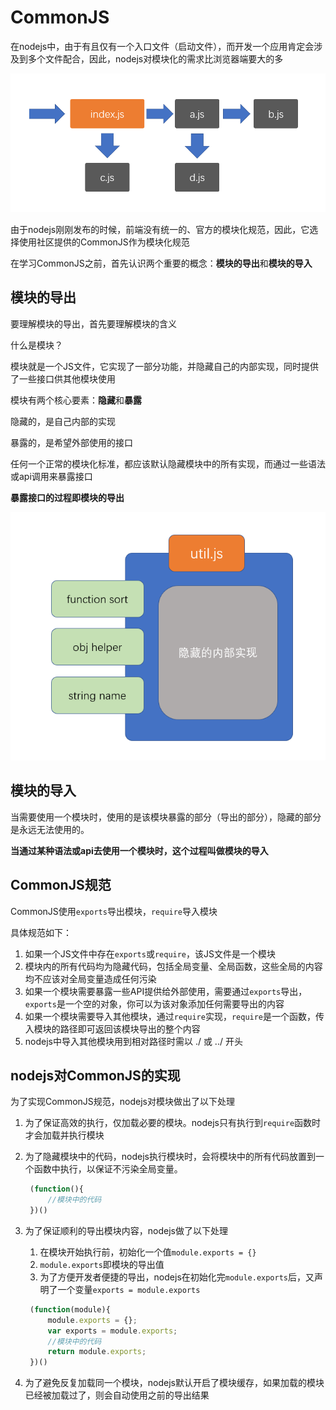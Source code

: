 # CommonJS

在nodejs中，由于有且仅有一个入口文件（启动文件），而开发一个应用肯定会涉及到多个文件配合，因此，nodejs对模块化的需求比浏览器端要大的多

![](images/2.png)

由于nodejs刚刚发布的时候，前端没有统一的、官方的模块化规范，因此，它选择使用社区提供的CommonJS作为模块化规范

在学习CommonJS之前，首先认识两个重要的概念：**模块的导出**和**模块的导入**

## 模块的导出

要理解模块的导出，首先要理解模块的含义

什么是模块？

模块就是一个JS文件，它实现了一部分功能，并隐藏自己的内部实现，同时提供了一些接口供其他模块使用

模块有两个核心要素：**隐藏**和**暴露**

隐藏的，是自己内部的实现

暴露的，是希望外部使用的接口

任何一个正常的模块化标准，都应该默认隐藏模块中的所有实现，而通过一些语法或api调用来暴露接口

**暴露接口的过程即模块的导出**

![](images/3.png)

## 模块的导入

当需要使用一个模块时，使用的是该模块暴露的部分（导出的部分），隐藏的部分是永远无法使用的。

**当通过某种语法或api去使用一个模块时，这个过程叫做模块的导入**

## CommonJS规范

CommonJS使用```exports```导出模块，```require```导入模块

具体规范如下：

1. 如果一个JS文件中存在```exports```或```require```，该JS文件是一个模块
2. 模块内的所有代码均为隐藏代码，包括全局变量、全局函数，这些全局的内容均不应该对全局变量造成任何污染
3. 如果一个模块需要暴露一些API提供给外部使用，需要通过```exports```导出，```exports```是一个空的对象，你可以为该对象添加任何需要导出的内容
4. 如果一个模块需要导入其他模块，通过```require```实现，```require```是一个函数，传入模块的路径即可返回该模块导出的整个内容
5. nodejs中导入其他模块用到相对路径时需以 ./ 或 ../ 开头

## nodejs对CommonJS的实现

为了实现CommonJS规范，nodejs对模块做出了以下处理

1. 为了保证高效的执行，仅加载必要的模块。nodejs只有执行到```require```函数时才会加载并执行模块
2. 为了隐藏模块中的代码，nodejs执行模块时，会将模块中的所有代码放置到一个函数中执行，以保证不污染全局变量。
   ```js
    (function(){
        //模块中的代码
    })()
   ```

3. 为了保证顺利的导出模块内容，nodejs做了以下处理
   1. 在模块开始执行前，初始化一个值```module.exports = {}```
   2. ```module.exports```即模块的导出值
   3. 为了方便开发者便捷的导出，nodejs在初始化完```module.exports```后，又声明了一个变量```exports = module.exports```
   
   ```js
    (function(module){
        module.exports = {};
        var exports = module.exports;
        //模块中的代码
        return module.exports;
    })()
   ```
4. 为了避免反复加载同一个模块，nodejs默认开启了模块缓存，如果加载的模块已经被加载过了，则会自动使用之前的导出结果

